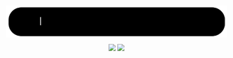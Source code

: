 <img align="center" src="https://github.com/aratchamm/aratchamm/blob/master/HelloName.gif"></img>

<p align="center"> 
<a href="https://aratchamm.github.io/"><img  src="https://img.shields.io/badge/-WEBSITE-000000?style=for-the-badge&logo=safari&logoColor=white"></img></a>
<a href="mailto:aratcha.mm@gmail.com"><img src="https://img.shields.io/badge/-Mail-000000?style=for-the-badge&logo=Gmail&logoColor=white"></img></a>
</p>
